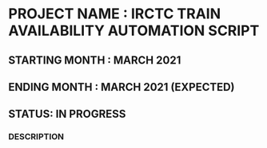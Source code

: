# PROJECT NAME : IRCTC TRAIN AVAILABILITY AUTOMATION SCRIPT 

## STARTING MONTH : MARCH 2021
## ENDING MONTH : MARCH 2021 (EXPECTED)

## STATUS: IN PROGRESS

### DESCRIPTION 

  
